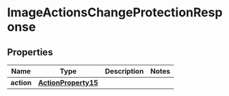 

# ImageActionsChangeProtectionResponse


## Properties

| Name | Type | Description | Notes |
|------------ | ------------- | ------------- | -------------|
|**action** | [**ActionProperty15**](ActionProperty15.md) |  |  |



